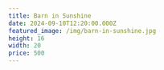 ```yaml
---
title: Barn in Sunshine
date: 2024-09-10T12:20:00.000Z
featured_image: /img/barn-in-sunshine.jpg
height: 16
width: 20
price: 500
---
```

